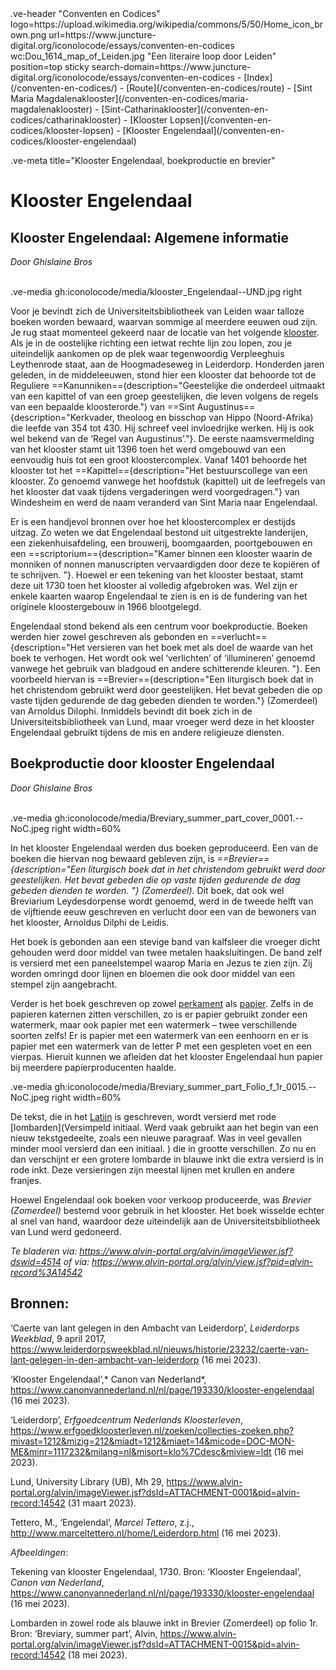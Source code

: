 <link rel="stylesheet" href="https://fonts.googleapis.com/css?family=Trirong">
<style>
    @import url('https://fonts.googleapis.com/css2?family=Cardo&family=Caudex&family=Marck+Script&display=swap');
    #juncture ve-header {font-family: 'Caudex'}
    #juncture h1 {font-family: 'Caudex'}
    #juncture h2 {font-family: 'Caudex'}
    #juncture h3 {font-family: 'Caudex'}
    #juncture a:link { color: brown; text-decoration: underline; }
</style>
.ve-header "Conventen en Codices" logo=https://upload.wikimedia.org/wikipedia/commons/5/50/Home_icon_brown.png url=https://www.juncture-digital.org/iconolocode/essays/conventen-en-codices wc:Dou_1614_map_of_Leiden.jpg "Een literaire loop door Leiden" position=top sticky search-domain=https://www.juncture-digital.org/iconolocode/essays/conventen-en-codices 
    - [Index](/conventen-en-codices/)
    - [Route](/conventen-en-codices/route)
    - [Sint Maria Magdalenaklooster](/conventen-en-codices/maria-magdalenaklooster)
    - [Sint-Catharinaklooster](/conventen-en-codices/catharinaklooster)
    - [Klooster Lopsen](/conventen-en-codices/klooster-lopsen)
    - [Klooster Engelendaal](/conventen-en-codices/klooster-engelendaal)
    
 .ve-meta title="Klooster Engelendaal, boekproductie en brevier"
# Klooster Engelendaal

## Klooster Engelendaal: Algemene informatie
*Door Ghislaine Bros*
<br><br>

.ve-media gh:iconolocode/media/klooster_Engelendaal--UND.jpg right

Voor je bevindt zich de Universiteitsbibliotheek van Leiden waar talloze boeken worden bewaard, waarvan sommige al meerdere eeuwen oud zijn. Je rug staat momenteel gekeerd naar de locatie van het volgende [klooster](https://www.juncture-digital.org/iconolocode/essays/conventen-en-codices/kloosters-middeleeuwen). Als je in de oostelijke richting een ietwat rechte lijn zou lopen, zou je uiteindelijk aankomen op de plek waar tegenwoordig Verpleeghuis Leythenrode staat, aan de Hoogmadeseweg in Leiderdorp. Honderden jaren geleden, in de middeleeuwen, stond hier een klooster dat behoorde tot de Reguliere ==Kanunniken==(description="Geestelijke die onderdeel uitmaakt van een kapittel of van een groep geestelijken, die leven volgens de regels van een bepaalde kloosterorde.") van ==Sint Augustinus=={description="Kerkvader, theoloog en bisschop van Hippo (Noord-Afrika) die leefde van 354 tot 430. Hij schreef veel invloedrijke werken. Hij is ook wel bekend van de ‘Regel van Augustinus’."}. De eerste naamsvermelding van het klooster stamt uit 1396 toen het werd omgebouwd van een eenvoudig huis tot een groot kloostercomplex. Vanaf 1401 behoorde het klooster tot het ==Kapittel=={description="Het bestuurscollege van een klooster. Zo genoemd vanwege het hoofdstuk (kapittel) uit de leefregels van het klooster dat vaak tijdens vergaderingen werd voorgedragen."} van Windesheim en werd de naam veranderd van Sint Maria naar Engelendaal.

Er is een handjevol bronnen over hoe het kloostercomplex er destijds uitzag. Zo weten we dat Engelendaal bestond uit uitgestrekte landerijen, een ziekenhuisafdeling, een brouwerij, boomgaarden, poortgebouwen en een ==scriptorium=={description="Kamer binnen een klooster waarin de monniken of nonnen manuscripten vervaardigden door deze te kopiëren of te schrijven. "}. Hoewel er een tekening van het klooster bestaat, stamt deze uit 1730 toen het klooster al volledig afgebroken was. Wel zijn er enkele kaarten waarop Engelendaal te zien is en is de fundering van het originele kloostergebouw in 1966 blootgelegd. 

Engelendaal stond bekend als een centrum voor boekproductie. Boeken werden hier zowel geschreven als gebonden en ==verlucht=={description="Het versieren van het boek met als doel de waarde van het boek te verhogen. Het wordt ook wel ‘verlichten’ of ‘illumineren’ genoemd vanwege het gebruik van bladgoud en andere schitterende kleuren. "}. Een voorbeeld hiervan is ==Brevier=={description="Een liturgisch boek dat in het christendom gebruikt werd door geestelijken. Het bevat gebeden die op vaste tijden gedurende de dag gebeden dienden te worden."} (Zomerdeel) van Arnoldus Dilophi. Inmiddels bevindt dit boek zich in de Universiteitsbibliotheek van Lund, maar vroeger werd deze in het klooster Engelendaal gebruikt tijdens de mis en andere religieuze diensten.

## Boekproductie door klooster Engelendaal
*Door Ghislaine Bros*
<br><br>

.ve-media gh:iconolocode/media/Breviary_summer_part_cover_0001.--NoC.jpeg right width=60%

In het klooster Engelendaal werden dus boeken geproduceerd. Een van de boeken die hiervan nog bewaard gebleven zijn, is *==Brevier=={description="Een liturgisch boek dat in het christendom gebruikt werd door geestelijken. Het bevat gebeden die op vaste tijden gedurende de dag gebeden dienden te worden. "} (Zomerdeel)*. Dit boek, dat ook wel Breviarium Leydesdorpense wordt genoemd, werd in de tweede helft van de vijftiende eeuw geschreven en verlucht door een van de bewoners van het klooster, Arnoldus Dilphi de Leidis.

Het boek is gebonden aan een stevige band van kalfsleer die vroeger dicht gehouden werd door middel van twee metalen haaksluitingen. De band zelf is versierd met een paneelstempel waarop Maria en Jezus te zien zijn. Zij worden omringd door lijnen en bloemen die ook door middel van een stempel zijn aangebracht.
    
Verder is het boek geschreven op zowel [perkament](https://www.juncture-digital.org/iconolocode/essays/conventen-en-codices/perkament) als [papier](https://www.juncture-digital.org/iconolocode/essays/conventen-en-codices/papier). Zelfs in de papieren katernen zitten verschillen, zo is er papier gebruikt zonder een watermerk, maar ook papier met een watermerk – twee verschillende soorten zelfs! Er is papier met een watermerk van een eenhoorn en er is papier met een watermerk van de letter P met een gespleten voet en een vierpas. Hieruit kunnen we afleiden dat het klooster Engelendaal hun papier bij meerdere papierproducenten haalde.

.ve-media gh:iconolocode/media/Breviary_summer_part_Folio_f_1r_0015.--NoC.jpeg right width=60%
    
De tekst, die in het [Latijn](https://www.juncture-digital.org/iconolocode/essays/conventen-en-codices/middelnederlands-latijn) is geschreven, wordt versierd met rode [lombarden](Versimpeld initiaal. Werd vaak gebruikt aan het begin van een nieuw tekstgedeelte, zoals een nieuwe paragraaf. Was in veel gevallen minder mooi versierd dan een initiaal. ) die in grootte verschillen. Zo nu en dan verschijnt er een grotere lombarde in blauwe inkt die extra versierd is in rode inkt. Deze versieringen zijn meestal lijnen met krullen en andere franjes.
    
Hoewel Engelendaal ook boeken voor verkoop produceerde, was *Brevier (Zomerdeel)* bestemd voor gebruik in het klooster. Het boek wisselde echter al snel van hand, waardoor deze uiteindelijk aan de Universiteitsbibliotheek van Lund werd gedoneerd.

*Te bladeren via: <https://www.alvin-portal.org/alvin/imageViewer.jsf?dswid=4514> of via: https://www.alvin-portal.org/alvin/view.jsf?pid=alvin-record%3A14542*


## Bronnen:

‘Caerte van lant gelegen in den Ambacht van Leiderdorp’, *Leiderdorps Weekblad*, 9 april 2017, <https://www.leiderdorpsweekblad.nl/nieuws/historie/23232/caerte-van-lant-gelegen-in-den-ambacht-van-leiderdorp> (16 mei 2023).

‘Klooster Engelendaal’,* Canon van Nederland*,
<https://www.canonvannederland.nl/nl/page/193330/klooster-engelendaal> (16 mei 2023).

‘Leiderdorp’, *Erfgoedcentrum Nederlands Kloosterleven*,
<https://www.erfgoedkloosterleven.nl/zoeken/collecties-zoeken.php?mivast=1212&mizig=212&miadt=1212&miaet=14&micode=DOC-MON-ME&minr=1117232&milang=nl&misort=klo%7Cdesc&miview=ldt> (16 mei 2023).

Lund, University Library (UB), Mh 29, 
<https://www.alvin-portal.org/alvin/imageViewer.jsf?dsId=ATTACHMENT-0001&pid=alvin-record:14542> (31 maart 2023).

Tettero, M., ‘Engelendal’, *Marcel Tettero*, z.j.,
<http://www.marceltettero.nl/home/Leiderdorp.html> (16 mei 2023).

*Afbeeldingen*:

Tekening van klooster Engelendaal, 1730. Bron: ‘Klooster Engelendaal’, *Canon van Nederland*, <https://www.canonvannederland.nl/nl/page/193330/klooster-engelendaal> (16 mei 2023).

Lombarden in zowel rode als blauwe inkt in Brevier (Zomerdeel) op folio 1r. Bron: ‘Breviary, summer part’, Alvin, <https://www.alvin-portal.org/alvin/imageViewer.jsf?dsId=ATTACHMENT-0015&pid=alvin-record:14542> (18 mei 2023).